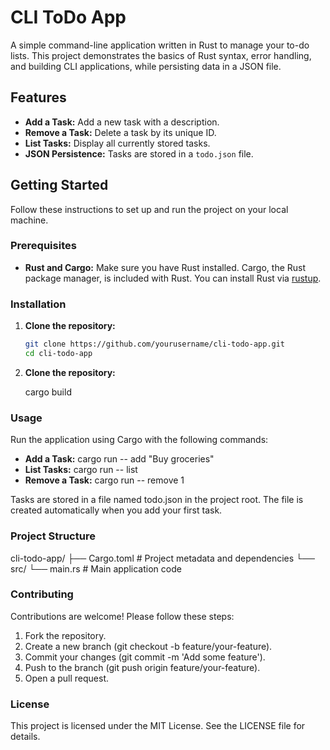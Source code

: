 # CLI ToDo App

A simple command-line application written in Rust to manage your to-do lists. This project demonstrates the basics of Rust syntax, error handling, and building CLI applications, while persisting data in a JSON file.

## Features

- **Add a Task:** Add a new task with a description.
- **Remove a Task:** Delete a task by its unique ID.
- **List Tasks:** Display all currently stored tasks.
- **JSON Persistence:** Tasks are stored in a `todo.json` file.

## Getting Started

Follow these instructions to set up and run the project on your local machine.

### Prerequisites

- **Rust and Cargo:** Make sure you have Rust installed. Cargo, the Rust package manager, is included with Rust. You can install Rust via [rustup](https://rustup.rs/).

### Installation

1. **Clone the repository:**

   ```bash
   git clone https://github.com/yourusername/cli-todo-app.git
   cd cli-todo-app

2. **Clone the repository:**

   cargo build

### Usage
Run the application using Cargo with the following commands:

- **Add a Task:** cargo run -- add "Buy groceries"
- **List Tasks:** cargo run -- list
- **Remove a Task:** cargo run -- remove 1

Tasks are stored in a file named todo.json in the project root. The file is created automatically when you add your first task.

### Project Structure
cli-todo-app/
├── Cargo.toml        # Project metadata and dependencies
└── src/
    └── main.rs       # Main application code

### Contributing
Contributions are welcome! Please follow these steps:

1. Fork the repository.
2. Create a new branch (git checkout -b feature/your-feature).
3. Commit your changes (git commit -m 'Add some feature').
4. Push to the branch (git push origin feature/your-feature).
5. Open a pull request.

### License
This project is licensed under the MIT License. See the LICENSE file for details.
